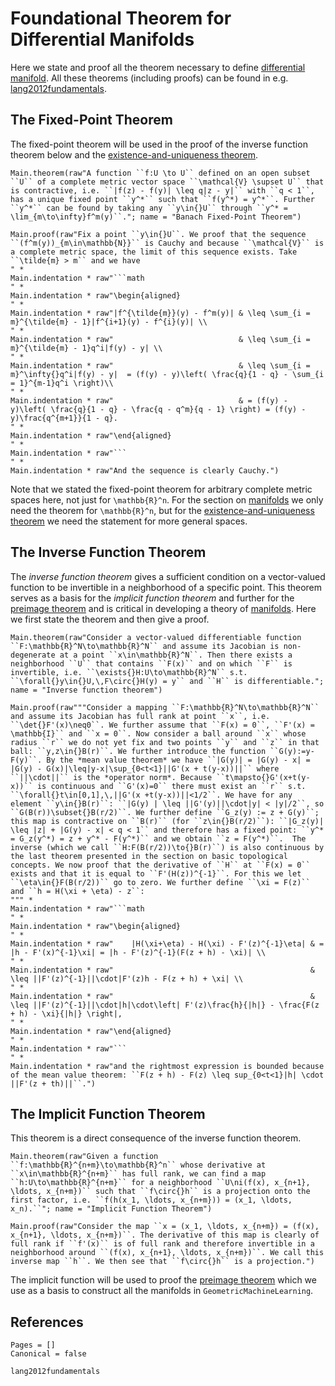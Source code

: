# Foundational Theorem for Differential Manifolds

Here we state and proof all the theorem necessary to define [differential manifold](@ref "(Matrix) Manifolds"). All these theorems (including proofs) can be found in e.g. [lang2012fundamentals](@cite).

## The Fixed-Point Theorem 

The fixed-point theorem will be used in the proof of the inverse function theorem below and the [existence-and-uniqueness theorem](@ref "The Existence-And-Uniqueness Theorem"). 

```@eval
Main.theorem(raw"A function ``f:U \to U`` defined on an open subset ``U`` of a complete metric vector space ``\mathcal{V} \supset U`` that is contractive, i.e. ``|f(z) - f(y)| \leq q|z - y|`` with ``q < 1``, has a unique fixed point ``y^*`` such that ``f(y^*) = y^*``. Further ``y^*`` can be found by taking any ``y\in{}U`` through ``y^* = \lim_{m\to\infty}f^m(y)``."; name = "Banach Fixed-Point Theorem")
```

```@eval
Main.proof(raw"Fix a point ``y\in{}U``. We proof that the sequence ``(f^m(y))_{m\in\mathbb{N}}`` is Cauchy and because ``\mathcal{V}`` is a complete metric space, the limit of this sequence exists. Take ``\tilde{m} > m`` and we have
" *
Main.indentation * raw"```math
" *
Main.indentation * raw"\begin{aligned}
" *
Main.indentation * raw"|f^{\tilde{m}}(y) - f^m(y)| & \leq \sum_{i = m}^{\tilde{m} - 1}|f^{i+1}(y) - f^{i}(y)| \\
" *
Main.indentation * raw"                            & \leq \sum_{i = m}^{\tilde{m} - 1}q^i|f(y) - y| \\ 
" *
Main.indentation * raw"                            & \leq \sum_{i = m}^\infty{}q^i|f(y) - y|  = (f(y) - y)\left( \frac{q}{1 - q} - \sum_{i = 1}^{m-1}q^i \right)\\
" *
Main.indentation * raw"                            & = (f(y) - y)\left( \frac{q}{1 - q} - \frac{q - q^m}{q - 1} \right) = (f(y) - y)\frac{q^{m+1}}{1 - q}.
" *
Main.indentation * raw"\end{aligned} 
" *
Main.indentation * raw"```
" *
Main.indentation * raw"And the sequence is clearly Cauchy.")
```

Note that we stated the fixed-point theorem for arbitrary complete metric spaces here, not just for ``\mathbb{R}^n``. For the section on [manifolds](@ref "(Matrix) Manifolds") we only need the theorem for ``\mathbb{R}^n``, but for the [existence-and-uniqueness theorem](@ref "The Existence-And-Uniqueness Theorem") we need the statement for more general spaces. 


## The Inverse Function Theorem

The *inverse function theorem* gives a sufficient condition on a vector-valued function to be invertible in a neighborhood of a specific point. This theorem serves as a basis for the *implicit function theorem* and further for the [preimage theorem](@ref "The Preimage Theorem") and is critical in developing a theory of [manifolds](@ref "(Matrix) Manifolds"). Here we first state the theorem and then give a proof.

```@eval
Main.theorem(raw"Consider a vector-valued differentiable function ``F:\mathbb{R}^N\to\mathbb{R}^N`` and assume its Jacobian is non-degenerate at a point ``x\in\mathbb{R}^N``. Then there exists a neighborhood ``U`` that contains ``F(x)`` and on which ``F`` is invertible, i.e. ``\exists{}H:U\to\mathbb{R}^N`` s.t. ``\forall{}y\in{}U,\,F\circ{}H(y) = y`` and ``H`` is differentiable."; name = "Inverse function theorem")
```

```@eval
Main.proof(raw"""Consider a mapping ``F:\mathbb{R}^N\to\mathbb{R}^N`` and assume its Jacobian has full rank at point ``x``, i.e. ``\det{}F'(x)\neq0``. We further assume that ``F(x) = 0``, ``F'(x) = \mathbb{I}`` and ``x = 0``. Now consider a ball around ``x`` whose radius ``r`` we do not yet fix and two points ``y`` and ``z`` in that ball: ``y,z\in{}B(r)``. We further introduce the function ``G(y):=y-F(y)``. By the *mean value theorem* we have ``|G(y)| = |G(y) - x| = |G(y) - G(x)|\leq|y-x|\sup_{0<t<1}||G'(x + t(y-x))||`` where ``||\cdot||`` is the *operator norm*. Because ``t\mapsto{}G'(x+t(y-x))`` is continuous and ``G'(x)=0`` there must exist an ``r`` s.t. ``\forall{}t\in[0,1],\,||G'(x +t(y-x))||<1/2``. We have for any element ``y\in{}B(r)``: ``|G(y) | \leq ||G'(y)||\cdot|y| < |y|/2``, so ``G(B(r))\subset{}B(r/2)``. We further define ``G_z(y) := z + G(y)``; this map is contractive on ``B(r)`` (for ``z\in{}B(r/2)``): ``|G_z(y)| \leq |z| + |G(y) - x| < q < 1`` and therefore has a fixed point: ``y^* = G_z(y^*) = z + y^* - F(y^*)`` and we obtain ``z = F(y^*)``.  The inverse (which we call ``H:F(B(r/2))\to{}B(r)``) is also continuous by the last theorem presented in the section on basic topological concepts. We now proof that the derivative of ``H`` at ``F(x) = 0`` exists and that it is equal to ``F'(H(z))^{-1}``. For this we let ``\eta\in{}F(B(r/2))`` go to zero. We further define ``\xi = F(z)`` and ``h = H(\xi + \eta) - z``:
""" * 
Main.indentation * raw"```math
" *
Main.indentation * raw"\begin{aligned}
" *
Main.indentation * raw"    |H(\xi+\eta) - H(\xi) - F'(z)^{-1}\eta| & = |h - F'(x)^{-1}\xi| = |h - F'(z)^{-1}(F(z + h) - \xi)| \\
" *
Main.indentation * raw"                                            & \leq ||F'(z)^{-1}||\cdot|F'(z)h - F(z + h) + \xi| \\
" *
Main.indentation * raw"                                            & \leq ||F'(z)^{-1}||\cdot|h|\cdot\left| F'(z)\frac{h}{|h|} - \frac{F(z + h) - \xi}{|h|} \right|,
" *
Main.indentation * raw"\end{aligned}
" *
Main.indentation * raw"```
" * 
Main.indentation * raw"and the rightmost expression is bounded because of the mean value theorem: ``F(z + h) - F(z) \leq sup_{0<t<1}|h| \cdot ||F'(z + th)||``.")
```

## The Implicit Function Theorem 

This theorem is a direct consequence of the inverse function theorem. 

```@eval
Main.theorem(raw"Given a function ``f:\mathbb{R}^{n+m}\to\mathbb{R}^n`` whose derivative at ``x\in\mathbb{R}^{n+m}`` has full rank, we can find a map ``h:U\to\mathbb{R}^{n+m}`` for a neighborhood ``U\ni(f(x), x_{n+1}, \ldots, x_{n+m})`` such that ``f\circ{}h`` is a projection onto the first factor, i.e. ``f(h(x_1, \ldots, x_{n+m})) = (x_1, \ldots, x_n).``"; name = "Implicit Function Theorem")
```

```@eval
Main.proof(raw"Consider the map ``x = (x_1, \ldots, x_{n+m}) = (f(x), x_{n+1}, \ldots, x_{n+m})``. The derivative of this map is clearly of full rank if ``f'(x)`` is of full rank and therefore invertible in a neighborhood around ``(f(x), x_{n+1}, \ldots, x_{n+m})``. We call this inverse map ``h``. We then see that ``f\circ{}h`` is a projection.")
```

The implicit function will be used to proof the [preimage theorem](@ref "The Preimage Theorem") which we use as a basis to construct all the manifolds in `GeometricMachineLearning`.

## References

```@bibliography
Pages = []
Canonical = false

lang2012fundamentals
```

